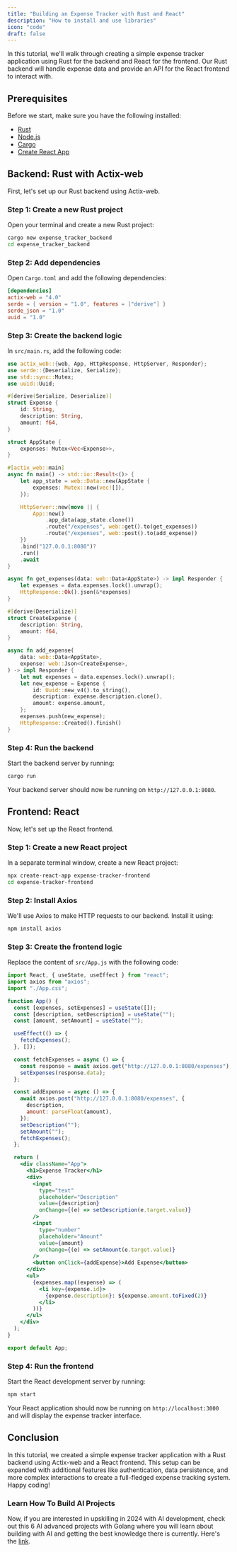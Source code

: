 ```yaml
---
title: "Building an Expense Tracker with Rust and React"
description: "How to install and use libraries"
icon: "code"
draft: false
---
```


In this tutorial, we'll walk through creating a simple expense tracker application using Rust for the backend and React for the frontend. Our Rust backend will handle expense data and provide an API for the React frontend to interact with.

## Prerequisites

Before we start, make sure you have the following installed:

- [Rust](https://www.rust-lang.org/tools/install)
- [Node.js](https://nodejs.org/en/)
- [Cargo](https://doc.rust-lang.org/cargo/getting-started/installation.html)
- [Create React App](https://reactjs.org/docs/create-a-new-react-app.html#create-react-app)

## Backend: Rust with Actix-web

First, let's set up our Rust backend using Actix-web.

### Step 1: Create a new Rust project

Open your terminal and create a new Rust project:

```sh
cargo new expense_tracker_backend
cd expense_tracker_backend
```

### Step 2: Add dependencies

Open `Cargo.toml` and add the following dependencies:

```toml
[dependencies]
actix-web = "4.0"
serde = { version = "1.0", features = ["derive"] }
serde_json = "1.0"
uuid = "1.0"
```

### Step 3: Create the backend logic

In `src/main.rs`, add the following code:

```rust
use actix_web::{web, App, HttpResponse, HttpServer, Responder};
use serde::{Deserialize, Serialize};
use std::sync::Mutex;
use uuid::Uuid;

#[derive(Serialize, Deserialize)]
struct Expense {
    id: String,
    description: String,
    amount: f64,
}

struct AppState {
    expenses: Mutex<Vec<Expense>>,
}

#[actix_web::main]
async fn main() -> std::io::Result<()> {
    let app_state = web::Data::new(AppState {
        expenses: Mutex::new(vec![]),
    });

    HttpServer::new(move || {
        App::new()
            .app_data(app_state.clone())
            .route("/expenses", web::get().to(get_expenses))
            .route("/expenses", web::post().to(add_expense))
    })
    .bind("127.0.0.1:8080")?
    .run()
    .await
}

async fn get_expenses(data: web::Data<AppState>) -> impl Responder {
    let expenses = data.expenses.lock().unwrap();
    HttpResponse::Ok().json(&*expenses)
}

#[derive(Deserialize)]
struct CreateExpense {
    description: String,
    amount: f64,
}

async fn add_expense(
    data: web::Data<AppState>,
    expense: web::Json<CreateExpense>,
) -> impl Responder {
    let mut expenses = data.expenses.lock().unwrap();
    let new_expense = Expense {
        id: Uuid::new_v4().to_string(),
        description: expense.description.clone(),
        amount: expense.amount,
    };
    expenses.push(new_expense);
    HttpResponse::Created().finish()
}
```

### Step 4: Run the backend

Start the backend server by running:

```sh
cargo run
```

Your backend server should now be running on `http://127.0.0.1:8080`.

## Frontend: React

Now, let's set up the React frontend.

### Step 1: Create a new React project

In a separate terminal window, create a new React project:

```sh
npx create-react-app expense-tracker-frontend
cd expense-tracker-frontend
```

### Step 2: Install Axios

We'll use Axios to make HTTP requests to our backend. Install it using:

```sh
npm install axios
```

### Step 3: Create the frontend logic

Replace the content of `src/App.js` with the following code:

```jsx
import React, { useState, useEffect } from "react";
import axios from "axios";
import "./App.css";

function App() {
  const [expenses, setExpenses] = useState([]);
  const [description, setDescription] = useState("");
  const [amount, setAmount] = useState("");

  useEffect(() => {
    fetchExpenses();
  }, []);

  const fetchExpenses = async () => {
    const response = await axios.get("http://127.0.0.1:8080/expenses");
    setExpenses(response.data);
  };

  const addExpense = async () => {
    await axios.post("http://127.0.0.1:8080/expenses", {
      description,
      amount: parseFloat(amount),
    });
    setDescription("");
    setAmount("");
    fetchExpenses();
  };

  return (
    <div className="App">
      <h1>Expense Tracker</h1>
      <div>
        <input
          type="text"
          placeholder="Description"
          value={description}
          onChange={(e) => setDescription(e.target.value)}
        />
        <input
          type="number"
          placeholder="Amount"
          value={amount}
          onChange={(e) => setAmount(e.target.value)}
        />
        <button onClick={addExpense}>Add Expense</button>
      </div>
      <ul>
        {expenses.map((expense) => (
          <li key={expense.id}>
            {expense.description}: ${expense.amount.toFixed(2)}
          </li>
        ))}
      </ul>
    </div>
  );
}

export default App;
```

### Step 4: Run the frontend

Start the React development server by running:

```sh
npm start
```

Your React application should now be running on `http://localhost:3000` and will display the expense tracker interface.

## Conclusion

In this tutorial, we created a simple expense tracker application with a Rust backend using Actix-web and a React frontend. This setup can be expanded with additional features like authentication, data persistence, and more complex interactions to create a full-fledged expense tracking system. Happy coding!

### Learn How To Build AI Projects

Now, if you are interested in upskilling in 2024 with AI development, check out this 6 AI advanced projects with Golang where you will learn about building with AI and getting the best knowledge there is currently. Here's the [link](https://akhilsharmatech.gumroad.com/l/zgxqq).
